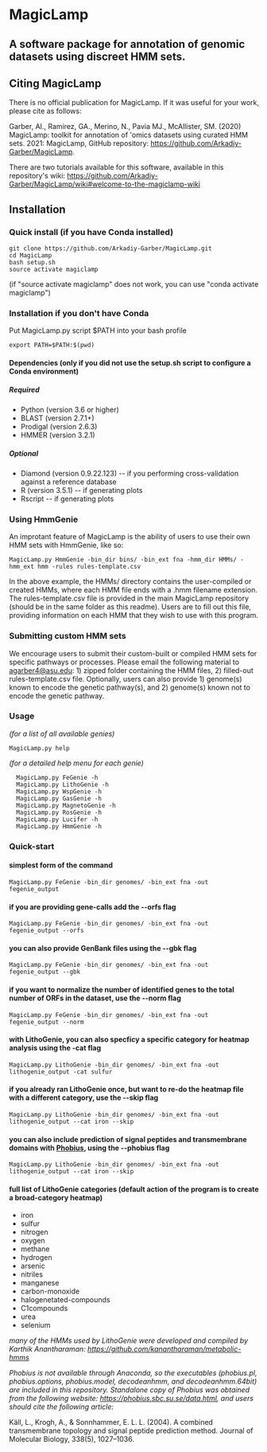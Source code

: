 # MagicLamp
## A software package for annotation of genomic datasets using discreet HMM sets.


## Citing MagicLamp
There is no official publication for MagicLamp. If it was useful for your work, please cite as follows:

Garber, AI., Ramirez, GA., Merino, N., Pavia MJ., McAllister, SM. (2020) MagicLamp: toolkit for annotation of 'omics datasets using curated HMM sets. 2021: MagicLamp, GitHub repository: https://github.com/Arkadiy-Garber/MagicLamp.

There are two tutorials available for this software, available in this repository's wiki: https://github.com/Arkadiy-Garber/MagicLamp/wiki#welcome-to-the-magiclamp-wiki

## Installation
### Quick install (if you have Conda installed)
    git clone https://github.com/Arkadiy-Garber/MagicLamp.git
    cd MagicLamp
    bash setup.sh
    source activate magiclamp
(if "source activate magiclamp" does not work, you can use "conda activate magiclamp")


### Installation if you don't have Conda

Put MagicLamp.py script $PATH into your bash profile

    export PATH=$PATH:$(pwd)

#### Dependencies (only if you did not use the setup.sh script to configure a Conda environment)
##### Required
* Python (version 3.6 or higher)
* BLAST (version 2.7.1+)
* Prodigal (version 2.6.3)
* HMMER (version 3.2.1)

##### Optional
* Diamond (version 0.9.22.123) -- if you performing cross-validation against a reference database
* R (version 3.5.1) -- if generating plots
* Rscript -- if generating plots


### Using HmmGenie
An improtant feature of MagicLamp is the ability of users to use their own HMM sets with HmmGenie, like so:

    MagicLamp.py HmmGenie -bin_dir bins/ -bin_ext fna -hmm_dir HMMs/ -hmm_ext hmm -rules rules-template.csv

In the above example, the HMMs/ directory contains the user-compiled or created HMMs, where each HMM file ends with a .hmm filename extension. The rules-template.csv file is provided in the main MagicLamp repository (should be in the same folder as this readme). Users are to fill out this file, providing information on each HMM that they wish to use with this program.

### Submitting custom HMM sets
We encourage users to submit their custom-built or compiled HMM sets for specific pathways or processes. Please email the following material to agarber4@asu.edu: 1) zipped folder containing the HMM files, 2) filled-out rules-template.csv file. Optionally, users can also provide 1) genome(s) known to encode the genetic pathway(s), and 2) genome(s) known not to encode the genetic pathway.
                               

### Usage
*(for a list of all available genies)*

    MagicLamp.py help

 *(for a detailed help menu for each genie)*
 
      MagicLamp.py FeGenie -h
      MagicLamp.py LithoGenie -h
      MagicLamp.py WspGenie -h
      MagicLamp.py GasGenie -h
      MagicLamp.py MagnetoGenie -h
      MagicLamp.py RosGenie -h
      MagicLamp.py Lucifer -h
      MagicLamp.py HmmGenie -h
 
 
### Quick-start
#### simplest form of the command
    MagicLamp.py FeGenie -bin_dir genomes/ -bin_ext fna -out fegenie_output

#### if you are providing gene-calls add the --orfs flag
    MagicLamp.py FeGenie -bin_dir genomes/ -bin_ext fna -out fegenie_output --orfs
 
#### you can also provide GenBank files using the --gbk flag
    MagicLamp.py FeGenie -bin_dir genomes/ -bin_ext fna -out fegenie_output --gbk
 
#### if you want to normalize the number of identified genes to the total number of ORFs in the dataset, use the --norm flag
    MagicLamp.py FeGenie -bin_dir genomes/ -bin_ext fna -out fegenie_output --norm
  
#### with LithoGenie, you can also specficy a specific category for heatmap analysis using the -cat flag
    MagicLamp.py LithoGenie -bin_dir genomes/ -bin_ext fna -out lithogenie_output -cat sulfur

#### if you already ran LithoGenie once, but want to re-do the heatmap file with a different category, use the --skip flag
    MagicLamp.py LithoGenie -bin_dir genomes/ -bin_ext fna -out lithogenie_output --cat iron --skip

#### you can also include prediction of signal peptides and transmembrane domains with [Phobius](https://phobius.sbc.su.se/), using the --phobius flag
    MagicLamp.py LithoGenie -bin_dir genomes/ -bin_ext fna -out lithogenie_output --cat iron --skip

#### full list of LithoGenie categories (default action of the program is to create a broad-category heatmap)
* iron
* sulfur
* nitrogen
* oxygen
* methane
* hydrogen
* arsenic
* nitriles
* manganese
* carbon-monoxide
* halogenetated-compounds
* C1compounds
* urea
* selenium

*many of the HMMs used by LithoGenie were developed and compiled by Karthik Anantharaman: https://github.com/kanantharaman/metabolic-hmms*

*Phobius is not available through Anaconda, so the executables (phobius.pl, phobius.options, phobius.model, decodeanhmm, and decodeanhmm.64bit) are included in this repository. Standalone copy of Phobius was obtained from the following website: https://phobius.sbc.su.se/data.html, and users should cite the following article:*

Käll, L., Krogh, A., & Sonnhammer, E. L. L. (2004). A combined transmembrane topology and signal peptide prediction method. Journal of Molecular Biology, 338(5), 1027–1036.

